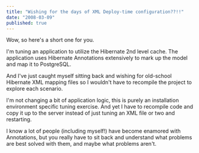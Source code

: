 ```yaml
---
title: "Wishing for the days of XML Deploy-time configuration??!!"
date: "2008-03-09"
published: true
---
```


Wow, so here's a short one for you.

I'm tuning an application to utilize the Hibernate 2nd level cache. The application uses Hibernate Annotations extensively to mark up the model and map it to PostgreSQL.

And I've just caught myself sitting back and wishing for old-school Hibernate XML mapping files so I wouldn't have to recompile the project to explore each scenario.

I'm not changing a bit of application logic, this is purely an installation environment specific tuning exercise. And yet I have to recompile code and copy it up to the server instead of just tuning an XML file or two and restarting.

I know a lot of people (including myself!) have become enamored with Annotations, but you really have to sit back and understand what problems are best solved with them, and maybe what problems aren't.
